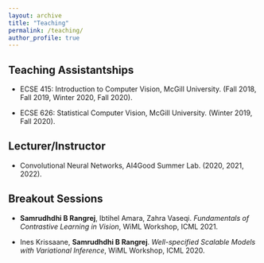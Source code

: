 ```yaml
---
layout: archive
title: "Teaching"
permalink: /teaching/
author_profile: true
---
```


Teaching Assistantships
------

* ECSE 415: Introduction to Computer Vision, McGill University. (Fall 2018, Fall 2019, Winter 2020, Fall 2020).

* ECSE 626: Statistical Computer Vision, McGill University. (Winter 2019, Fall 2020).

Lecturer/Instructor
------

* Convolutional Neural Networks, AI4Good Summer Lab. (2020, 2021, 2022).

Breakout Sessions
------
* **Samrudhdhi B Rangrej**, Ibtihel Amara, Zahra Vaseqi. *Fundamentals of Contrastive Learning in Vision*, WiML Workshop, ICML 2021.

* Ines Krissaane, **Samrudhdhi B Rangrej**. *Well-specified Scalable Models with Variational Inference*, WiML Workshop, ICML 2020.

<!--{% include base_path %}

{% for post in site.teaching reversed %}
  {% include archive-single.html %}
{% endfor %}
-->
